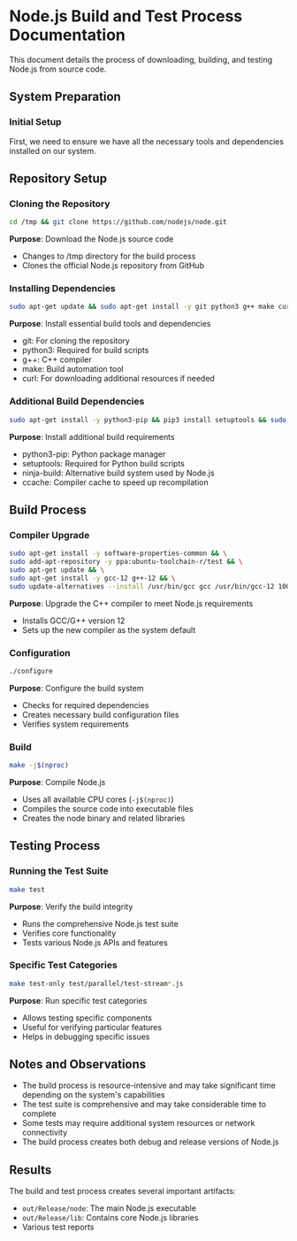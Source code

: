 # Node.js Build and Test Process Documentation

This document details the process of downloading, building, and testing Node.js from source code.

## System Preparation

### Initial Setup
First, we need to ensure we have all the necessary tools and dependencies installed on our system.

## Repository Setup

### Cloning the Repository
```bash
cd /tmp && git clone https://github.com/nodejs/node.git
```
**Purpose**: Download the Node.js source code
- Changes to /tmp directory for the build process
- Clones the official Node.js repository from GitHub

### Installing Dependencies
```bash
sudo apt-get update && sudo apt-get install -y git python3 g++ make curl
```
**Purpose**: Install essential build tools and dependencies
- git: For cloning the repository
- python3: Required for build scripts
- g++: C++ compiler
- make: Build automation tool
- curl: For downloading additional resources if needed

### Additional Build Dependencies
```bash
sudo apt-get install -y python3-pip && pip3 install setuptools && sudo apt-get install -y ninja-build ccache
```
**Purpose**: Install additional build requirements
- python3-pip: Python package manager
- setuptools: Required for Python build scripts
- ninja-build: Alternative build system used by Node.js
- ccache: Compiler cache to speed up recompilation

## Build Process

### Compiler Upgrade
```bash
sudo apt-get install -y software-properties-common && \
sudo add-apt-repository -y ppa:ubuntu-toolchain-r/test && \
sudo apt-get update && \
sudo apt-get install -y gcc-12 g++-12 && \
sudo update-alternatives --install /usr/bin/gcc gcc /usr/bin/gcc-12 100 --slave /usr/bin/g++ g++ /usr/bin/g++-12
```
**Purpose**: Upgrade the C++ compiler to meet Node.js requirements
- Installs GCC/G++ version 12
- Sets up the new compiler as the system default

### Configuration
```bash
./configure
```
**Purpose**: Configure the build system
- Checks for required dependencies
- Creates necessary build configuration files
- Verifies system requirements

### Build
```bash
make -j$(nproc)
```
**Purpose**: Compile Node.js
- Uses all available CPU cores (`-j$(nproc)`)
- Compiles the source code into executable files
- Creates the node binary and related libraries

## Testing Process

### Running the Test Suite
```bash
make test
```
**Purpose**: Verify the build integrity
- Runs the comprehensive Node.js test suite
- Verifies core functionality
- Tests various Node.js APIs and features

### Specific Test Categories
```bash
make test-only test/parallel/test-stream*.js
```
**Purpose**: Run specific test categories
- Allows testing specific components
- Useful for verifying particular features
- Helps in debugging specific issues


## Notes and Observations

- The build process is resource-intensive and may take significant time depending on the system's capabilities
- The test suite is comprehensive and may take considerable time to complete
- Some tests may require additional system resources or network connectivity
- The build process creates both debug and release versions of Node.js


## Results

The build and test process creates several important artifacts:
- `out/Release/node`: The main Node.js executable
- `out/Release/lib`: Contains core Node.js libraries
- Various test reports
